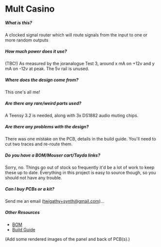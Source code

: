 # Mult Casino

##### What is this?

A clocked signal router which will route signals from the input to one or more random outputs

##### How much power does it use?

(TBC!) As measured by the joranalogue Test 3, around x mA on +12v and y mA on -12v at peak. The 5v rail is unused.

##### Where does the design come from?

This one's all me!

##### Are there any rare/weird parts used?

A Teensy 3.2 is needed, along with 3x DS1882 audio muting chips.

##### Are there any problems with the design?

There was one mistake on the PCB, details in the build guide. You'll need to cut two traces and re-route them.

##### Do you have a BOM/Mouser cart/Tayda links?

Sorry, no. Things go out of stock so frequently it'd be a lot of work to keep these up to date. Everything in this project is easy to source though, so you should not have any trouble.

##### Can I buy PCBs or a kit?

Send me an email (twigathy+synth@gmail.com)...

##### Other Resources

- [BOM](ibom.html)
- [Build Guide](ASSEMBLY.md)

(Add some rendered images of the panel and back of PCB(s).)

